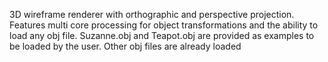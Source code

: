 3D wireframe renderer with orthographic and perspective projection. Features multi core processing for object transformations and the ability to load any obj file.
Suzanne.obj and Teapot.obj are provided as examples to be loaded by the user. Other obj files are already loaded
